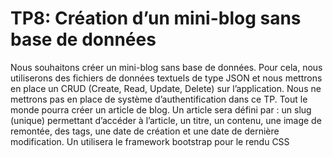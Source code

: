 # TP8: Création d’un mini-blog sans base de données #

Nous souhaitons créer un mini-blog sans base de données. 
Pour cela, nous utiliserons des fichiers de données textuels de type JSON et nous mettrons en place un CRUD (Create, Read, Update, Delete)  sur l’application.
Nous ne mettrons pas en place de système d’authentification dans ce TP. Tout le monde pourra créer un article de blog.
Un article sera défini par : un slug (unique) permettant d’accéder à l’article, un titre, un contenu, une image de remontée, des tags, une date de création et une date de dernière modification.
Un utilisera le framework bootstrap pour le rendu CSS
